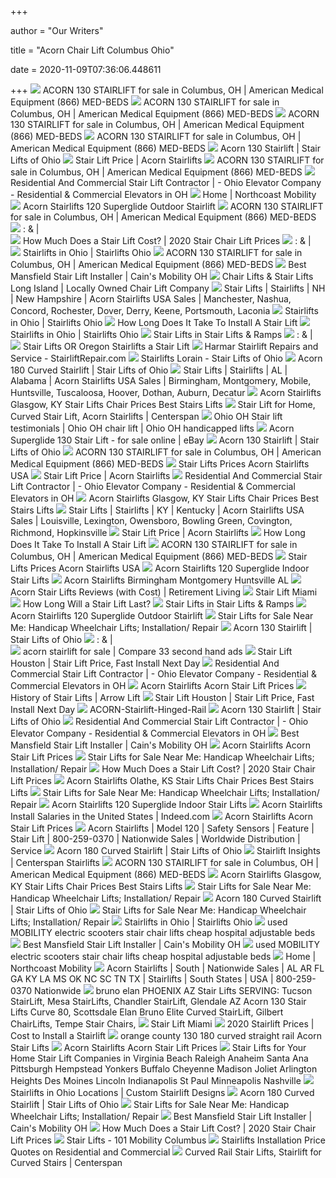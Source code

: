 +++
        
author = "Our Writers"
        
title = "Acorn Chair Lift Columbus Ohio"
        
date = 2020-11-09T07:36:06.448611
        
+++
[ ![](https://cdnmedia.endeavorsuite.com/images/catalogs/995/products/display/03c07ba6-ada9-4aa2-82b7-af23d335cc3a.jpg)](https://cdnmedia.endeavorsuite.com/images/catalogs/995/products/display/03c07ba6-ada9-4aa2-82b7-af23d335cc3a.jpg) ACORN 130 STAIRLIFT for sale in Columbus, OH | American Medical Equipment  (866) MED-BEDS
[ ![](https://cdnmedia.endeavorsuite.com/images/catalogs/995/products/detail/7945fd4f-333a-4c9e-b63b-503d0208974c.jpg)](https://cdnmedia.endeavorsuite.com/images/catalogs/995/products/detail/7945fd4f-333a-4c9e-b63b-503d0208974c.jpg) ACORN 130 STAIRLIFT for sale in Columbus, OH | American Medical Equipment  (866) MED-BEDS
[ ![](https://cdnmedia.endeavorsuite.com/images/catalogs/995/products/detail/34c7897e-7130-468c-b901-8fbc4007433e.jpg)](https://cdnmedia.endeavorsuite.com/images/catalogs/995/products/detail/34c7897e-7130-468c-b901-8fbc4007433e.jpg) ACORN 130 STAIRLIFT for sale in Columbus, OH | American Medical Equipment  (866) MED-BEDS
[ ![](https://cdnmedia.endeavorsuite.com/images/catalogs/995/products/detail/a215ee26-5bc2-46fe-928f-943dbdbad5b6.jpg)](https://cdnmedia.endeavorsuite.com/images/catalogs/995/products/detail/a215ee26-5bc2-46fe-928f-943dbdbad5b6.jpg) ACORN 130 STAIRLIFT for sale in Columbus, OH | American Medical Equipment  (866) MED-BEDS
[ ![](http://stairliftsofohio.com/images/877_Acorn_130_Stairlifts.jpg)](http://stairliftsofohio.com/images/877_Acorn_130_Stairlifts.jpg) Acorn 130 Stairlift | Stair Lifts of Ohio
[ ![](https://www.stairliftsofohio.com/images/877_Acorn_180_Curved_Home_Page.png)](https://www.stairliftsofohio.com/images/877_Acorn_180_Curved_Home_Page.png) Stair Lift Price | Acorn Stairlifts
[ ![](https://cdnmedia.endeavorsuite.com/images/catalogs/995/products/detail/1d5ee583-7a74-4392-addd-7740697df82e.jpg)](https://cdnmedia.endeavorsuite.com/images/catalogs/995/products/detail/1d5ee583-7a74-4392-addd-7740697df82e.jpg) ACORN 130 STAIRLIFT for sale in Columbus, OH | American Medical Equipment  (866) MED-BEDS
[ ![](https://static.spacecrafted.com/e273ed69f8b24740ba1e892c199d5f35/i/e208112833d248ecaef755c507c15e2a/1/4SoifmQp45JMgBnHfFQLc/-003.jpg)](https://static.spacecrafted.com/e273ed69f8b24740ba1e892c199d5f35/i/e208112833d248ecaef755c507c15e2a/1/4SoifmQp45JMgBnHfFQLc/-003.jpg) Residential And Commercial Stair Lift Contractor | - Ohio Elevator Company  - Residential & Commercial Elevators in OH
[ ![](https://www.northcoastmobility.com/wp-content/uploads/2015/01/installation.jpg)](https://www.northcoastmobility.com/wp-content/uploads/2015/01/installation.jpg) Home | Northcoast Mobility
[ ![](https://www.stairlifts-lifts.net/images/395_395_Acorn_Outdoor_Stairlift_3_1_3_Ride_Quality.jpg)](https://www.stairlifts-lifts.net/images/395_395_Acorn_Outdoor_Stairlift_3_1_3_Ride_Quality.jpg) Acorn Stairlifts 120 Superglide Outdoor Stairlift
[ ![](https://cdnmedia.endeavorsuite.com/images/catalogs/995/products/display/a215ee26-5bc2-46fe-928f-943dbdbad5b6.jpg)](https://cdnmedia.endeavorsuite.com/images/catalogs/995/products/display/a215ee26-5bc2-46fe-928f-943dbdbad5b6.jpg) ACORN 130 STAIRLIFT for sale in Columbus, OH | American Medical Equipment  (866) MED-BEDS
[ ![](https://www.acornstairlifts.com/assets/1.png)](https://www.acornstairlifts.com/assets/1.png) :   &    |  
[ ![](http://arrowlift.com/wp-content/uploads/2020/05/stairlift_prices.jpg)](http://arrowlift.com/wp-content/uploads/2020/05/stairlift_prices.jpg) How Much Does a Stair Lift Cost? | 2020 Stair Chair Lift Prices
[ ![](https://www.acornstairlifts.com/assets/5.png)](https://www.acornstairlifts.com/assets/5.png) :   &    |  
[ ![](http://www.stairliftsohio.com/assets/a130-outdoor-small.jpg)](http://www.stairliftsohio.com/assets/a130-outdoor-small.jpg) Stairlifts in Ohio | Stairlifts Ohio
[ ![](https://cdnmedia.endeavorsuite.com/images/catalogs/995/products/detail/4bd7f9fd-6945-4547-816e-de407a9f7468.jpg)](https://cdnmedia.endeavorsuite.com/images/catalogs/995/products/detail/4bd7f9fd-6945-4547-816e-de407a9f7468.jpg) ACORN 130 STAIRLIFT for sale in Columbus, OH | American Medical Equipment  (866) MED-BEDS
[ ![](https://ohio.cainsmobility.com/wp-content/uploads/sites/36/2015/09/elderly-gentleman-on-lift.jpg)](https://ohio.cainsmobility.com/wp-content/uploads/sites/36/2015/09/elderly-gentleman-on-lift.jpg) Best Mansfield Stair Lift Installer | Cain's Mobility OH
[ ![](https://centerspanmedical.com/wp-content/uploads/2016/04/acorn-stairlifts-family.jpg)](https://centerspanmedical.com/wp-content/uploads/2016/04/acorn-stairlifts-family.jpg) Chair Lifts & Stair Lifts Long Island | Locally Owned Chair Lift Company
[ ![](https://www.stairlifts-lifts.net/images/852_Acorn_Stairlifts_with_Model_Descriptions_and_Details.jpg)](https://www.stairlifts-lifts.net/images/852_Acorn_Stairlifts_with_Model_Descriptions_and_Details.jpg) Stair Lifts | Stairlifts | NH | New Hampshire | Acorn Stairlifts USA Sales  | Manchester, Nashua, Concord, Rochester, Dover, Derry, Keene, Portsmouth,  Laconia
[ ![](http://www.stairliftsohio.com/assets/a180-curved-small.jpg)](http://www.stairliftsohio.com/assets/a180-curved-small.jpg) Stairlifts in Ohio | Stairlifts Ohio
[ ![](https://www.stairliftsamerica.com/images/855_highly-trained-engineers.jpg)](https://www.stairliftsamerica.com/images/855_highly-trained-engineers.jpg) How Long Does It Take To Install A Stair Lift
[ ![](http://www.stairliftsohio.com/assets/breaker-banner.jpg)](http://www.stairliftsohio.com/assets/breaker-banner.jpg) Stairlifts in Ohio | Stairlifts Ohio
[ ![](https://cdnmedia.endeavorsuite.com/images/ThumbGenerator/Thumb.aspx?img=%2F%2Fcdnmedia.endeavorsuite.com%2Fimages%2Fcatalogs%2F995%2Fproducts%2Fdetail%2F4436f3e0-d972-4f7f-a804-8d15ca53a3ad.jpg&mw=700&mh=460&f=1&fz=1)](https://cdnmedia.endeavorsuite.com/images/ThumbGenerator/Thumb.aspx?img=%2F%2Fcdnmedia.endeavorsuite.com%2Fimages%2Fcatalogs%2F995%2Fproducts%2Fdetail%2F4436f3e0-d972-4f7f-a804-8d15ca53a3ad.jpg&mw=700&mh=460&f=1&fz=1) Stair Lifts in Stair Lifts & Ramps
[ ![](https://www.acornstairlifts.com/assets/3.png)](https://www.acornstairlifts.com/assets/3.png) :   &    |  
[ ![](https://www.stairlifts-lifts.net/images/412_Acorn_Stairlifts_Superglide_Model_120_Straight_Stair_Lifts_Stairifts-Lifts_1.jpg)](https://www.stairlifts-lifts.net/images/412_Acorn_Stairlifts_Superglide_Model_120_Straight_Stair_Lifts_Stairifts-Lifts_1.jpg) Stair Lifts OR Oregon Stairlifts a Stair Lift
[ ![](https://stairliftrepair.com/wp-content/uploads/2015/05/Harmar-Pinnacle-Stair-Lift-Repair.png)](https://stairliftrepair.com/wp-content/uploads/2015/05/Harmar-Pinnacle-Stair-Lift-Repair.png) Harmar Stairlift Repairs and Service - StairliftRepair.com
[ ![](https://www.stairliftsofohio.com/images/877_ACORN_STAIRLIFTS_ACORN_180_STAIRLIFT_ACORN_CURVED_STAIRLIFT_ACORN_180_CURVED_STAIRLIFT.jpg)](https://www.stairliftsofohio.com/images/877_ACORN_STAIRLIFTS_ACORN_180_STAIRLIFT_ACORN_CURVED_STAIRLIFT_ACORN_180_CURVED_STAIRLIFT.jpg) Stairlifts Lorain - Stair Lifts of Ohio
[ ![](https://www.stairliftsofohio.com/images/307_418_NEW-180-Curved-ParkedLowerStaircase.jpg)](https://www.stairliftsofohio.com/images/307_418_NEW-180-Curved-ParkedLowerStaircase.jpg) Acorn 180 Curved Stairlift | Stair Lifts of Ohio
[ ![](https://www.stairlifts-lifts.net/images/875_Curved_Straight_Group_799_x_133.JPG)](https://www.stairlifts-lifts.net/images/875_Curved_Straight_Group_799_x_133.JPG) Stair Lifts | Stairlifts | AL | Alabama | Acorn Stairlifts USA Sales |  Birmingham, Montgomery, Mobile, Huntsville, Tuscaloosa, Hoover, Dothan,  Auburn, Decatur
[ ![](https://www.stairlifts-stair-lifts.com/images/550_features-straight-stairlift.jpg)](https://www.stairlifts-stair-lifts.com/images/550_features-straight-stairlift.jpg) Acorn Stairlifts Glasgow, KY Stair Lifts Chair Prices Best Stairs Lifts
[ ![](https://centerspanmedical.com/wp-content/uploads/2016/04/stairlift-folded-home.jpg)](https://centerspanmedical.com/wp-content/uploads/2016/04/stairlift-folded-home.jpg) Stair Lift for Home, Curved Stair Lift, Acorn Stairlifts | Centerspan
[ ![](http://www.ohio-stairlift.com/stairlift/acorn_stairlift_sale.jpg)](http://www.ohio-stairlift.com/stairlift/acorn_stairlift_sale.jpg) Ohio OH Stair lift testimonials | Ohio OH chair lift | Ohio OH handicapped  lifts
[ ![](https://i.ebayimg.com/images/g/hCgAAOSw87lcCDS5/s-l640.jpg)](https://i.ebayimg.com/images/g/hCgAAOSw87lcCDS5/s-l640.jpg) Acorn Superglide 130 Stair Lift - for sale online | eBay
[ ![](http://stairliftsofohio.com/images/742_742_Acorn_Stairlifts_Survey_Advisor.jpg)](http://stairliftsofohio.com/images/742_742_Acorn_Stairlifts_Survey_Advisor.jpg) Acorn 130 Stairlift | Stair Lifts of Ohio
[ ![](https://cdnmedia.endeavorsuite.com/images/catalogs/995/products/detail/8bf9e769-fa45-4a06-812c-b332505e9d62.jpg)](https://cdnmedia.endeavorsuite.com/images/catalogs/995/products/detail/8bf9e769-fa45-4a06-812c-b332505e9d62.jpg) ACORN 130 STAIRLIFT for sale in Columbus, OH | American Medical Equipment  (866) MED-BEDS
[ ![](https://internationalstairliftscompany.com/files/2018-10-15_13_20_21_acorn_stairlifts_install_banner.jpg)](https://internationalstairliftscompany.com/files/2018-10-15_13_20_21_acorn_stairlifts_install_banner.jpg) Stair Lifts Prices Acorn Stairlifts USA
[ ![](https://www.stairliftsofohio.com/images/877_ACORN_STAIRLIFTS,_ACORN_180_STAIRLIFT.jpg)](https://www.stairliftsofohio.com/images/877_ACORN_STAIRLIFTS,_ACORN_180_STAIRLIFT.jpg) Stair Lift Price | Acorn Stairlifts
[ ![](https://static.spacecrafted.com/e273ed69f8b24740ba1e892c199d5f35/i/f4d0b2fbe6344778bf1b1186ac2eee4d/1/4SoifmQp45JMgBnHp7ed2/Stairlift%20Page%20Chart%201.jpg)](https://static.spacecrafted.com/e273ed69f8b24740ba1e892c199d5f35/i/f4d0b2fbe6344778bf1b1186ac2eee4d/1/4SoifmQp45JMgBnHp7ed2/Stairlift%20Page%20Chart%201.jpg) Residential And Commercial Stair Lift Contractor | - Ohio Elevator Company  - Residential & Commercial Elevators in OH
[ ![](https://www.stairlifts-stair-lifts.com/images/550_features-curved-stairlift.jpg)](https://www.stairlifts-stair-lifts.com/images/550_features-curved-stairlift.jpg) Acorn Stairlifts Glasgow, KY Stair Lifts Chair Prices Best Stairs Lifts
[ ![](http://stairlifts-lifts.com/images/564_607_601_601_Banner_Photo_Collage.jpg)](http://stairlifts-lifts.com/images/564_607_601_601_Banner_Photo_Collage.jpg) Stair Lifts | Stairlifts | KY | Kentucky | Acorn Stairlifts USA Sales |  Louisville, Lexington, Owensboro, Bowling Green, Covington, Richmond,  Hopkinsville
[ ![](https://www.stairliftsofohio.com/images/916_916_899_Acorn_130_Stairlift_for_Straight_Stairs_Acorn_Outdoor_Stairlift_for_Outdoor_Places_Acorn_180_Curved_Stairlift_for_Curved_Stairs.jpg)](https://www.stairliftsofohio.com/images/916_916_899_Acorn_130_Stairlift_for_Straight_Stairs_Acorn_Outdoor_Stairlift_for_Outdoor_Places_Acorn_180_Curved_Stairlift_for_Curved_Stairs.jpg) Stair Lift Price | Acorn Stairlifts
[ ![](https://www.stairliftsamerica.com/images/855_855_retain-your-independence.jpg)](https://www.stairliftsamerica.com/images/855_855_retain-your-independence.jpg) How Long Does It Take To Install A Stair Lift
[ ![](https://cdnmedia.endeavorsuite.com/images/catalogs/995/products/detail/d4be9230-72d9-44e7-a0be-ceb83d0128e0.jpg)](https://cdnmedia.endeavorsuite.com/images/catalogs/995/products/detail/d4be9230-72d9-44e7-a0be-ceb83d0128e0.jpg) ACORN 130 STAIRLIFT for sale in Columbus, OH | American Medical Equipment  (866) MED-BEDS
[ ![](https://internationalstairliftscompany.com/files/2018-10-21_21_08_31_stair-lift-savings.jpg)](https://internationalstairliftscompany.com/files/2018-10-21_21_08_31_stair-lift-savings.jpg) Stair Lifts Prices Acorn Stairlifts USA
[ ![](https://stairlifts-lifts.net/images/529_555_Acorn_Stairlifts_Superglide_120_Straight_Stair_Lift_Indoor_and_Outdoor_Stair_Lifts_Sit_Sit_Stand_Perch_Outdoor_Frame.jpg_586_x_234.jpg)](https://stairlifts-lifts.net/images/529_555_Acorn_Stairlifts_Superglide_120_Straight_Stair_Lift_Indoor_and_Outdoor_Stair_Lifts_Sit_Sit_Stand_Perch_Outdoor_Frame.jpg_586_x_234.jpg) Acorn Stairlifts 120 Superglide Indoor Stair Lifts
[ ![](https://www.internationalstairliftscompany.com/files/2018-10-11_18_07_50_acorn-stairlifts-free-no-obligation-home-survey-and-free-price-quote.jpg)](https://www.internationalstairliftscompany.com/files/2018-10-11_18_07_50_acorn-stairlifts-free-no-obligation-home-survey-and-free-price-quote.jpg) Acorn Stairlifts Birmingham Montgomery Huntsville AL
[ ![](https://www.retirementliving.com/wp-content/uploads/2018/11/Acorn-logo5.jpg)](https://www.retirementliving.com/wp-content/uploads/2018/11/Acorn-logo5.jpg) Acorn Stair Lifts Reviews (with Cost) | Retirement Living
[ ![](https://www.stairlifts-lifts.net/images/901_2_Acorn_Stairlifts_Acorn_80_Curved_Rail_and_Acorn_120_Superglide_Straight_Rail.jpg)](https://www.stairlifts-lifts.net/images/901_2_Acorn_Stairlifts_Acorn_80_Curved_Rail_and_Acorn_120_Superglide_Straight_Rail.jpg) Stair Lift Miami
[ ![](https://www.lifewaymobility.com/customer-content/www/CMS/files/Blog/Elite-IndoorStraight.jpg)](https://www.lifewaymobility.com/customer-content/www/CMS/files/Blog/Elite-IndoorStraight.jpg) How Long Will a Stair Lift Last?
[ ![](https://cdnmedia.endeavorsuite.com/images/ThumbGenerator/Thumb.aspx?img=%2F%2Fcdnmedia.endeavorsuite.com%2Fimages%2Fcatalogs%2F995%2Fproducts%2Fdetail%2Fb4398c0d-203f-4b1a-acc4-ca2b7693f0f4.jpg&mw=700&mh=460&f=1&fz=1)](https://cdnmedia.endeavorsuite.com/images/ThumbGenerator/Thumb.aspx?img=%2F%2Fcdnmedia.endeavorsuite.com%2Fimages%2Fcatalogs%2F995%2Fproducts%2Fdetail%2Fb4398c0d-203f-4b1a-acc4-ca2b7693f0f4.jpg&mw=700&mh=460&f=1&fz=1) Stair Lifts in Stair Lifts & Ramps
[ ![](https://www.stairlifts-lifts.net/images/568_586_Acorn_Stairlifts_120_Superglide_Outdoor_Stairlift.jpg)](https://www.stairlifts-lifts.net/images/568_586_Acorn_Stairlifts_120_Superglide_Outdoor_Stairlift.jpg) Acorn Stairlifts 120 Superglide Outdoor Stairlift
[ ![](https://www.columbusmobility.com/shaner2/)](https://www.columbusmobility.com/shaner2/) Stair Lifts for Sale Near Me: Handicap Wheelchair Lifts; Installation/  Repair
[ ![](http://stairliftsofohio.com/images/877_Acorn_130_Stairlift_Straight_Staircase.jpg)](http://stairliftsofohio.com/images/877_Acorn_130_Stairlift_Straight_Staircase.jpg) Acorn 130 Stairlift | Stair Lifts of Ohio
[ ![](https://www.acornstairlifts.com/assets/4.png)](https://www.acornstairlifts.com/assets/4.png) :   &    |  
[ ![](https://www.used.forsale/sh-img/130-stairlift-side_acorn%2Bstairlift.png)](https://www.used.forsale/sh-img/130-stairlift-side_acorn%2Bstairlift.png) acorn stairlift for sale | Compare 33 second hand ads
[ ![](http://internationalstairliftscompany.com/files/2019-01-03_07_16_37_2018-10-09_19_06_13_acorn-130-stairlift-straight-rail...-jqgkrlf8tnaa.jpg)](http://internationalstairliftscompany.com/files/2019-01-03_07_16_37_2018-10-09_19_06_13_acorn-130-stairlift-straight-rail...-jqgkrlf8tnaa.jpg) Stair Lift Houston | Stair Lift Price, Fast Install Next Day
[ ![](https://static.spacecrafted.com/e273ed69f8b24740ba1e892c199d5f35/i/a7843fffca7f44de8532fe4e65586a32/1/5feFb8zhrk/logo.png)](https://static.spacecrafted.com/e273ed69f8b24740ba1e892c199d5f35/i/a7843fffca7f44de8532fe4e65586a32/1/5feFb8zhrk/logo.png) Residential And Commercial Stair Lift Contractor | - Ohio Elevator Company  - Residential & Commercial Elevators in OH
[ ![](https://www.stairlifts-stair-lifts.net/images/877_877_ACORN_HOME_PAGE_BANNER.jpg)](https://www.stairlifts-stair-lifts.net/images/877_877_ACORN_HOME_PAGE_BANNER.jpg) Acorn Stairlifts Acorn Stair Lift Prices
[ ![](http://arrowlift.com/wp-content/uploads/2020/05/stairlifts_history.jpg)](http://arrowlift.com/wp-content/uploads/2020/05/stairlifts_history.jpg) History of Stair Lifts | Arrow Lift
[ ![](http://internationalstairliftscompany.com/files/2018-10-17_20_26_27_acorn_180_stairlift_acorn_curved_rail_stairlift.jpg)](http://internationalstairliftscompany.com/files/2018-10-17_20_26_27_acorn_180_stairlift_acorn_curved_rail_stairlift.jpg) Stair Lift Houston | Stair Lift Price, Fast Install Next Day
[ ![](http://www.ohiohomemodifications.com/wp-content/uploads/2012/01/ACORN-Stairlift-Hinged-Rail.jpg)](http://www.ohiohomemodifications.com/wp-content/uploads/2012/01/ACORN-Stairlift-Hinged-Rail.jpg) ACORN-Stairlift-Hinged-Rail
[ ![](http://stairliftsofohio.com/images/877_New_Acorn_130_Sit_Stand_Perch_New_Outdoor.png)](http://stairliftsofohio.com/images/877_New_Acorn_130_Sit_Stand_Perch_New_Outdoor.png) Acorn 130 Stairlift | Stair Lifts of Ohio
[ ![](https://i.ytimg.com/vi/g9axn6eIOAg/hqdefault.jpg)](https://i.ytimg.com/vi/g9axn6eIOAg/hqdefault.jpg) Residential And Commercial Stair Lift Contractor | - Ohio Elevator Company  - Residential & Commercial Elevators in OH
[ ![](https://ohio.cainsmobility.com/wp-content/uploads/sites/36/2015/09/stair-lift-wood-floor-beautiful.jpg)](https://ohio.cainsmobility.com/wp-content/uploads/sites/36/2015/09/stair-lift-wood-floor-beautiful.jpg) Best Mansfield Stair Lift Installer | Cain's Mobility OH
[ ![](https://www.stairlifts-stair-lifts.net/images/875_875_875_Acorn_Stairlifts_180_and_130_Stairlifts.jpg)](https://www.stairlifts-stair-lifts.net/images/875_875_875_Acorn_Stairlifts_180_and_130_Stairlifts.jpg) Acorn Stairlifts Acorn Stair Lift Prices
[ ![](https://www.columbusmobility.com/shaner4/)](https://www.columbusmobility.com/shaner4/) Stair Lifts for Sale Near Me: Handicap Wheelchair Lifts; Installation/  Repair
[ ![](https://arrowlift.com/wp-content/uploads/2020/04/stairlift_1500x1200-1024x819.jpg)](https://arrowlift.com/wp-content/uploads/2020/04/stairlift_1500x1200-1024x819.jpg) How Much Does a Stair Lift Cost? | 2020 Stair Chair Lift Prices
[ ![](https://www.stairlifts-stair-lifts.net/images/579_Stairlifts_2.jpg)](https://www.stairlifts-stair-lifts.net/images/579_Stairlifts_2.jpg) Acorn Stairlifts Olathe, KS Stair Lifts Chair Prices Best Stairs Lifts
[ ![](https://www.columbusmobility.com/shaner7/)](https://www.columbusmobility.com/shaner7/) Stair Lifts for Sale Near Me: Handicap Wheelchair Lifts; Installation/  Repair
[ ![](https://stairlifts-lifts.net/images/566_624_Acorn_People_Group_Indoor_Outdoor_Curved_2_AC.jpg)](https://stairlifts-lifts.net/images/566_624_Acorn_People_Group_Indoor_Outdoor_Curved_2_AC.jpg) Acorn Stairlifts 120 Superglide Indoor Stair Lifts
[ ![](https://d2q79iu7y748jz.cloudfront.net/s/_squarelogo/5d2271a11c5d99805d12561271f4e3a2)](https://d2q79iu7y748jz.cloudfront.net/s/_squarelogo/5d2271a11c5d99805d12561271f4e3a2) Acorn Stairlifts Install Salaries in the United States | Indeed.com
[ ![](https://www.stairlifts-stair-lifts.net/images/877_877_Acorn_Stairlifts_Offer.jpg)](https://www.stairlifts-stair-lifts.net/images/877_877_Acorn_Stairlifts_Offer.jpg) Acorn Stairlifts Acorn Stair Lift Prices
[ ![](https://www.stairlifts-lifts.net/images/392_ACORN-Stairlift-Sensor_AC_398_x_265.jpg)](https://www.stairlifts-lifts.net/images/392_ACORN-Stairlift-Sensor_AC_398_x_265.jpg) Acorn Stairlifts | Model 120 | Safety Sensors | Feature | Stair Lift |  800-259-0370 | Nationwide Sales | Worldwide Distribution | Service
[ ![](https://www.stairliftsofohio.com/images/432_418_NEW-180-Curved-Chair-ParkedTopStaircase-1.jpg)](https://www.stairliftsofohio.com/images/432_418_NEW-180-Curved-Chair-ParkedTopStaircase-1.jpg) Acorn 180 Curved Stairlift | Stair Lifts of Ohio
[ ![](http://centerspanmedical.com/wp-content/uploads/2016/04/curved-stairway.jpg)](http://centerspanmedical.com/wp-content/uploads/2016/04/curved-stairway.jpg) Stairlift Insights | Centerspan Stairlifts
[ ![](https://cdnmedia.endeavorsuite.com/images/catalogs/995/products/display/4d35045d-23a1-409b-93b6-231517598a48.jpg)](https://cdnmedia.endeavorsuite.com/images/catalogs/995/products/display/4d35045d-23a1-409b-93b6-231517598a48.jpg) ACORN 130 STAIRLIFT for sale in Columbus, OH | American Medical Equipment  (866) MED-BEDS
[ ![](https://www.stairlifts-stair-lifts.com/images/554_555_Acorn_Stairlifts_Acorn_120_Superglide_Straight_Rail_and_Acorn_80_Curved_Rail_Stairlifts.jpg)](https://www.stairlifts-stair-lifts.com/images/554_555_Acorn_Stairlifts_Acorn_120_Superglide_Straight_Rail_and_Acorn_80_Curved_Rail_Stairlifts.jpg) Acorn Stairlifts Glasgow, KY Stair Lifts Chair Prices Best Stairs Lifts
[ ![](https://www.columbusmobility.com/shaner1/)](https://www.columbusmobility.com/shaner1/) Stair Lifts for Sale Near Me: Handicap Wheelchair Lifts; Installation/  Repair
[ ![](https://www.stairliftsofohio.com/images/336_418_NEW-180-Curved-FoldedOnStaircase-ExtUp.jpg)](https://www.stairliftsofohio.com/images/336_418_NEW-180-Curved-FoldedOnStaircase-ExtUp.jpg) Acorn 180 Curved Stairlift | Stair Lifts of Ohio
[ ![](https://www.columbusmobility.com/shaner3/)](https://www.columbusmobility.com/shaner3/) Stair Lifts for Sale Near Me: Handicap Wheelchair Lifts; Installation/  Repair
[ ![](http://www.stairliftsohio.com/assets/us-stairlifts-ohio.png)](http://www.stairliftsohio.com/assets/us-stairlifts-ohio.png) Stairlifts in Ohio | Stairlifts Ohio
[ ![](https://www.electroease.com/--Used-Master.jpg)](https://www.electroease.com/--Used-Master.jpg) used MOBILITY electric scooters stair chair lifts cheap hospital adjustable  beds
[ ![](https://ohio.cainsmobility.com/wp-content/uploads/sites/36/2015/09/wood-floor-stylish-lift.jpg)](https://ohio.cainsmobility.com/wp-content/uploads/sites/36/2015/09/wood-floor-stylish-lift.jpg) Best Mansfield Stair Lift Installer | Cain's Mobility OH
[ ![](https://www.electroease.com/--Used-Stair-Lifts.jpg)](https://www.electroease.com/--Used-Stair-Lifts.jpg) used MOBILITY electric scooters stair chair lifts cheap hospital adjustable  beds
[ ![](https://www.northcoastmobility.com/wp-content/uploads/2017/06/northcoast-logo-new.png)](https://www.northcoastmobility.com/wp-content/uploads/2017/06/northcoast-logo-new.png) Home | Northcoast Mobility
[ ![](https://stairlifts-lifts.net/images/541_acorn-3.jpg)](https://stairlifts-lifts.net/images/541_acorn-3.jpg) Acorn Stairlifts | South | Nationwide Sales | AL AR FL GA KY LA MS OK NC SC  TN TX | Stairlifts | South States | USA | 800-259-0370 Nationwide
[ ![](http://www.latexpedic.com/5-bruno-curve.jpg)](http://www.latexpedic.com/5-bruno-curve.jpg) bruno elan PHOENIX AZ Stair Lifts SERVING: Tucson StairLift, Mesa StairLifts,  Chandler StairLift, Glendale AZ Acorn 130 Stair Lifts Curve 80, Scottsdale  Elan Bruno Elite Curved StairLift, Gilbert ChairLifts, Tempe Stair Chairs,
[ ![](https://www.stairlifts-lifts.net/images/270_How_to_Shop_for_a_Stair_Lift_4.jpg)](https://www.stairlifts-lifts.net/images/270_How_to_Shop_for_a_Stair_Lift_4.jpg) Stair Lift Miami
[ ![](https://cdn.fixr.com/cost_guide_pictures/stairlift-installation-592fc7c0d6cb0.png)](https://cdn.fixr.com/cost_guide_pictures/stairlift-installation-592fc7c0d6cb0.png) 2020 Stairlift Prices | Cost to Install a Stairlift
[ ![](https://www.orange-county-lift-chairs.com/1-stair-lifts.jpg)](https://www.orange-county-lift-chairs.com/1-stair-lifts.jpg) orange county 130 180 curved straight rail Acorn Stair Lifts
[ ![](https://www.stairlifts-stair-lifts.net/images/363_363_why-choose-an-acorn-stairlift.jpg)](https://www.stairlifts-stair-lifts.net/images/363_363_why-choose-an-acorn-stairlift.jpg) Acorn Stairlifts Acorn Stair Lift Prices
[ ![](https://affordable-stair-lifts.weebly.com/uploads/3/7/5/7/3757726/stairlifts-company-companies-installers-installation-service-local-near-me-in-nyc-manhattan-newyorkcity-brooklyn-queens-chicago-la-losangeles-houston-philadelphia-miamibeach-phoenix-scottsdale-malibu-beverlyhills_1_orig.jpg)](https://affordable-stair-lifts.weebly.com/uploads/3/7/5/7/3757726/stairlifts-company-companies-installers-installation-service-local-near-me-in-nyc-manhattan-newyorkcity-brooklyn-queens-chicago-la-losangeles-houston-philadelphia-miamibeach-phoenix-scottsdale-malibu-beverlyhills_1_orig.jpg) Stair Lifts for Your Home Stair Lift Companies in Virginia Beach Raleigh  Anaheim Santa Ana Pittsburgh Hempstead Yonkers Buffalo Cheyenne Madison  Joliet Arlington Heights Des Moines Lincoln Indianapolis St Paul  Minneapolis Nashville
[ ![](http://ohiostairlifts.com/assets/images/acorn-stairlift.png)](http://ohiostairlifts.com/assets/images/acorn-stairlift.png) Stairlifts in Ohio Locations | Custom Stairlift Designs
[ ![](https://www.stairliftsofohio.com/images/877_Acorn_180_Curve_Stair_Lift_Ultimate_Stairlift.png_2.png)](https://www.stairliftsofohio.com/images/877_Acorn_180_Curve_Stair_Lift_Ultimate_Stairlift.png_2.png) Acorn 180 Curved Stairlift | Stair Lifts of Ohio
[ ![](https://www.columbusmobility.com/shaner6/)](https://www.columbusmobility.com/shaner6/) Stair Lifts for Sale Near Me: Handicap Wheelchair Lifts; Installation/  Repair
[ ![](https://ohio.cainsmobility.com/wp-content/uploads/sites/36/2015/09/stair-lift-complicated-turn-corner.jpg)](https://ohio.cainsmobility.com/wp-content/uploads/sites/36/2015/09/stair-lift-complicated-turn-corner.jpg) Best Mansfield Stair Lift Installer | Cain's Mobility OH
[ ![](https://arrowlift.com/wp-content/uploads/2020/05/stair_lifts_maintenance_repair-300x262.jpg)](https://arrowlift.com/wp-content/uploads/2020/05/stair_lifts_maintenance_repair-300x262.jpg) How Much Does a Stair Lift Cost? | 2020 Stair Chair Lift Prices
[ ![](https://101mobility.com/columbus/wp-content/uploads/sites/21/101-mobility_tall-3-e1556124721129.jpg)](https://101mobility.com/columbus/wp-content/uploads/sites/21/101-mobility_tall-3-e1556124721129.jpg) Stair Lifts - 101 Mobility Columbus
[ ![](https://www.ahec-oh.com/images/American_Home_Elevator_Installation_Company/Chairlift1.jpg)](https://www.ahec-oh.com/images/American_Home_Elevator_Installation_Company/Chairlift1.jpg) Stairlifts Installation Price Quotes on Residential and Commercial
[ ![](https://centerspanmedical.com/wp-content/uploads/2016/06/Centerspan-curve.jpeg)](https://centerspanmedical.com/wp-content/uploads/2016/06/Centerspan-curve.jpeg) Curved Rail Stair Lifts, Stairlift for Curved Stairs | Centerspan
